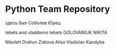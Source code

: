 ﻿# Python Team Repository
здесь был Соболев Юрец

lebets and vladdemo
lebets
GOLOVANIUK NIKITA

Nikolett Drahun
Zobova Alisa
Vladislav Kandyba
